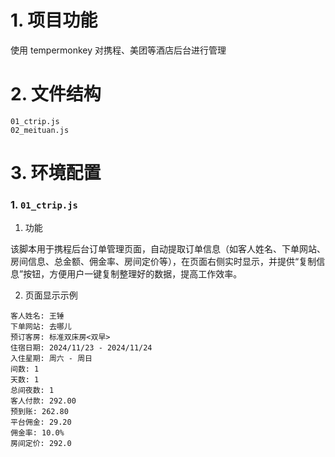 # 1. 项目功能

使用 tempermonkey 对携程、美团等酒店后台进行管理

# 2. 文件结构

```
01_ctrip.js
02_meituan.js
```


# 3. 环境配置

### 1. `01_ctrip.js`

1. 功能

该脚本用于携程后台订单管理页面，自动提取订单信息（如客人姓名、下单网站、房间信息、总金额、佣金率、房间定价等），在页面右侧实时显示，并提供“复制信息”按钮，方便用户一键复制整理好的数据，提高工作效率。

2. 页面显示示例

```
客人姓名: 王锤
下单网站: 去哪儿
预订客房: 标准双床房<双早>
住宿日期: 2024/11/23 - 2024/11/24
入住星期: 周六 - 周日
间数: 1
天数: 1
总间夜数: 1
客人付款: 292.00
预到账: 262.80
平台佣金: 29.20
佣金率: 10.0%
房间定价: 292.0
```
